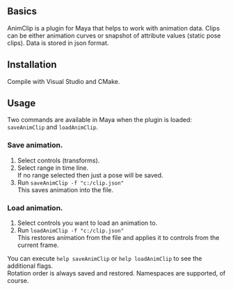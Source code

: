 ## Basics
AnimClip is a plugin for Maya that helps to work with animation data. Clips can be either animation curves or snapshot of attribute values (static pose clips). Data is stored in json format.

## Installation
Compile with Visual Studio and CMake.

## Usage
Two commands are available in Maya when the plugin is loaded: `saveAnimClip` and `loadAnimClip`.

### Save animation.
1. Select controls (transforms).
2. Select range in time line.<br>
  If no range selected then just a pose will be saved.
3. Run `saveAnimClip -f "c:/clip.json"`<br>
  This saves animation into the file.

### Load animation.
1. Select controls you want to load an animation to.
2. Run `loadAnimClip -f "c:/clip.json"`<br>
  This restores animation from the file and applies it to controls from the current frame.
  
  You can execute `help saveAnimClip` or `help loadAnimClip` to see the additional flags.<br>
  Rotation order is always saved and restored. Namespaces are supported, of course.
